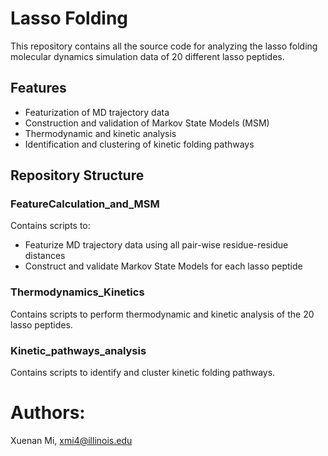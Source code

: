 # Lasso Folding

This repository contains all the source code for analyzing the lasso folding molecular dynamics simulation data of 20 different lasso peptides.

## Features

- Featurization of MD trajectory data
- Construction and validation of Markov State Models (MSM)
- Thermodynamic and kinetic analysis
- Identification and clustering of kinetic folding pathways

## Repository Structure

### FeatureCalculation_and_MSM

Contains scripts to:
- Featurize MD trajectory data using all pair-wise residue-residue distances
- Construct and validate Markov State Models for each lasso peptide

### Thermodynamics_Kinetics

Contains scripts to perform thermodynamic and kinetic analysis of the 20 lasso peptides.

### Kinetic_pathways_analysis

Contains scripts to identify and cluster kinetic folding pathways.



# Authors:
Xuenan Mi,
xmi4@illinois.edu
